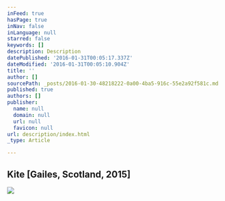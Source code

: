 ```yaml
---
inFeed: true
hasPage: true
inNav: false
inLanguage: null
starred: false
keywords: []
description: Description
datePublished: '2016-01-31T00:05:17.337Z'
dateModified: '2016-01-31T00:05:10.904Z'
title: ''
author: []
sourcePath: _posts/2016-01-30-48218222-0a00-4ba5-916c-55e2a92f581c.md
published: true
authors: []
publisher:
  name: null
  domain: null
  url: null
  favicon: null
url: description/index.html
_type: Article

---
```

## Kite \[Gailes, Scotland, 2015\]
![](https://the-grid-user-content.s3-us-west-2.amazonaws.com/0dd8f7bf-fdce-4f49-b4e7-aa2fde05bf9f.JPG)
